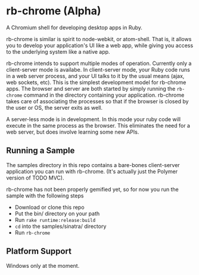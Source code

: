 rb-chrome (Alpha)
=================

A Chromium shell for developing desktop apps in Ruby.

rb-chrome is similar is spirit to node-webkit, or atom-shell. That is, it allows you to develop your
application's UI like a web app, while giving you access to the underlying system like a native app.

rb-chrome intends to support multiple modes of operation. Currently only a client-server mode is
availabe. In client-server mode, your Ruby code runs in a web server process, and your UI
talks to it by the usual means (ajax, web sockets, etc). This is the simplest development model
for rb-chrome apps. The browser and server are both started by simply running the `rb-chrome` command
in the directory containing your application. rb-chrome takes care of associating the processes so
that if the browser is closed by the user or OS, the server exits as well.

A server-less mode is in development. In this mode your ruby code will execute in the same process as
the browser. This eliminates the need for a web server, but does involve learning some new APIs.

Running a Sample
----------------

The samples directory in this repo contains a bare-bones client-server application you can run with rb-chrome.
(It's actually just the Polymer version of TODO MVC).

rb-chrome has not been properly gemified yet, so for now you run the sample with the following steps

- Download or clone this repo
- Put the bin/ directory on your path
- Run `rake runtime:release:build`
- `cd` into the samples/sinatra/ directory
- Run `rb-chrome`

Platform Support
----------------

Windows only at the moment.
